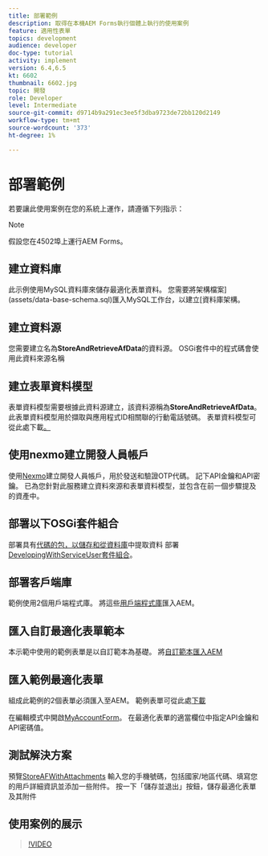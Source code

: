 ```yaml
---
title: 部署範例
description: 取得在本機AEM Forms執行個體上執行的使用案例
feature: 適用性表單
topics: development
audience: developer
doc-type: tutorial
activity: implement
version: 6.4,6.5
kt: 6602
thumbnail: 6602.jpg
topic: 開發
role: Developer
level: Intermediate
source-git-commit: d9714b9a291ec3ee5f3dba9723de72bb120d2149
workflow-type: tm+mt
source-wordcount: '373'
ht-degree: 1%

---
```




# 部署範例

若要讓此使用案例在您的系統上運作，請遵循下列指示：

>[!NOTE]
>假設您在4502埠上運行AEM Forms。


## 建立資料庫

此示例使用MySQL資料庫來儲存最適化表單資料。 您需要將架構檔案](assets/data-base-schema.sql)匯入MySQL工作台，以建立[資料庫架構。

## 建立資料源

您需要建立名為&#x200B;**StoreAndRetrieveAfData**&#x200B;的資料源。 OSGi套件中的程式碼會使用此資料來源名稱

## 建立表單資料模型

表單資料模型需要根據此資料源建立，該資料源稱為&#x200B;**StoreAndRetrieveAfData**。 此表單資料模型用於擷取與應用程式ID相關聯的行動電話號碼。 表單資料模型可從此處下載[。](assets/2-Factor-Authentication-DataSource-and-FDM.zip)

## 使用nexmo建立開發人員帳戶

使用[Nexmo](https://dashboard.nexmo.com/)建立開發人員帳戶，用於發送和驗證OTP代碼。 記下API金鑰和API密鑰。 已為您針對此服務建立資料來源和表單資料模型，並包含在前一個步驟提及的資產中。

## 部署以下OSGi套件組合

部署具有[代碼的包，以儲存和從資料庫](assets/FetchPartiallyCompletedForm.PartiallyCompletedForm.core-1.0-SNAPSHOT.jar)中提取資料
部署[DevelopingWithServiceUser套件組合](https://docs.adobe.com/content/help/en/experience-manager-learn/forms/assets/common-osgi-bundles/DevelopingWithServiceUser.jar)。

## 部署客戶端庫

範例使用2個用戶端程式庫。 將這些[用戶端程式庫](assets/client-libraries.zip)匯入AEM。

## 匯入自訂最適化表單範本

本示範中使用的範例表單是以自訂範本為基礎。 將[自訂範本匯入AEM](assets/custom-template-with-page-component.zip)

## 匯入範例最適化表單

組成此範例的2個表單必須匯入至AEM。 範例表單可從此處[下載](assets/sample-forms.zip)

在編輯模式中開啟[MyAccountForm](http://localhost:4502/editor.html/content/forms/af/myaccountform.html)。 在最適化表單的適當欄位中指定API金鑰和API密碼值。

## 測試解決方案

預覽[StoreAFWithAttachments](http://localhost:4502/content/dam/formsanddocuments/storeafwithattachments/jcr:content?wcmmode=disabled)
輸入您的手機號碼，包括國家/地區代碼、填寫您的用戶詳細資訊並添加一些附件。 按一下「儲存並退出」按鈕，儲存最適化表單及其附件


## 使用案例的展示

>[!VIDEO](https://video.tv.adobe.com/v/327122?quality=9&learn=on)
